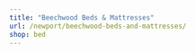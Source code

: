 ```yaml
---
title: "Beechwood Beds & Mattresses"
url: /newport/beechwood-beds-and-mattresses/
shop: bed
---
```

